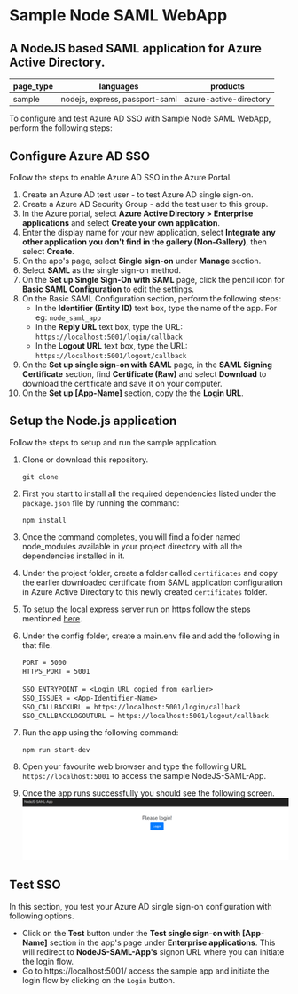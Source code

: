 # Sample Node SAML WebApp

## A NodeJS based SAML application for Azure Active Directory.

| page_type | languages                      | products               |
| --------- | ------------------------------ | ---------------------- |
| sample    | nodejs, express, passport-saml | azure-active-directory |

To configure and test Azure AD SSO with Sample Node SAML WebApp, perform the following steps:

## **Configure Azure AD SSO**

Follow the steps to enable Azure AD SSO in the Azure Portal.

1. Create an Azure AD test user - to test Azure AD single sign-on.
2. Create a Azure AD Security Group - add the test user to this group.
3. In the Azure portal, select **Azure Active Directory > Enterprise applications** and select **Create your own application**.
4. Enter the display name for your new application, select **Integrate any other application you don't find in the gallery (Non-Gallery)**, then select **Create**.
5. On the app's page, select **Single sign-on** under **Manage** section.
6. Select **SAML** as the single sign-on method.
7. On the **Set up Single Sign-On with SAML** page, click the pencil icon for **Basic SAML Configuration** to edit the settings.
8. On the Basic SAML Configuration section, perform the following steps:
   - In the **Identifier (Entity ID)** text box, type the name of the app. For eg: `node_saml_app`
   - In the **Reply URL** text box, type the URL: `https://localhost:5001/login/callback`
   - In the **Logout URL** text box, type the URL: `https://localhost:5001/logout/callback`
9. On the **Set up single sign-on with SAML** page, in the **SAML Signing Certificate** section, find **Certificate (Raw)** and select **Download** to download the certificate and save it on your computer.
10. On the **Set up [App-Name]** section, copy the the **Login URL**.

## **Setup the Node.js application**

Follow the steps to setup and run the sample application.

1.  Clone or download this repository.
    ```
    git clone
    ```
2.  First you start to install all the required dependencies listed under the `package.json` file by running the command:
    ```
    npm install
    ```
3.  Once the command completes, you will find a folder named node_modules available in your project directory with all the dependencies installed in it.
4.  Under the project folder, create a folder called `certificates` and copy the earlier downloaded certificate from SAML application configuration in Azure Active Directory to this newly created `certificates` folder.
5.  To setup the local express server run on https follow the steps mentioned [here](https://javascript.plainenglish.io/enable-https-for-localhost-during-local-development-in-node-js-96204453d72b).
6.  Under the config folder, create a main.env file and add the following in that file.

    ```
    PORT = 5000
    HTTPS_PORT = 5001

    SSO_ENTRYPOINT = <Login URL copied from earlier>
    SSO_ISSUER = <App-Identifier-Name>
    SSO_CALLBACKURL = https://localhost:5001/login/callback
    SSO_CALLBACKLOGOUTURL = https://localhost:5001/logout/callback

    ```

7.  Run the app using the following command:
    ```
    npm run start-dev
    ```
8.  Open your favourite web browser and type the following URL `https://localhost:5001` to access the sample NodeJS-SAML-App.

9.  Once the app runs successfully you should see the following screen.
    ![NodeJS-SAML-App](/images/NodeJS-SAML-App.png)

## Test SSO

In this section, you test your Azure AD single sign-on configuration with following options.

- Click on the **Test** button under the **Test single sign-on with [App-Name]** section in the app's page under **Enterprise applications**. This will redirect to **NodeJS-SAML-App's** signon URL where you can initiate the login flow.
- Go to https://localhost:5001/ access the sample app and initiate the login flow by clicking on the `Login` button.
